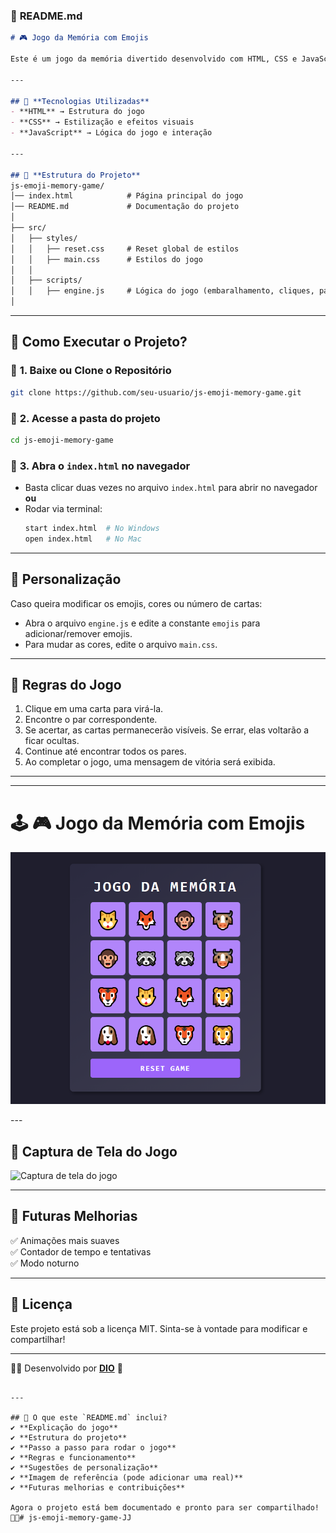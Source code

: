 ### 📄 **README.md**  

```md
# 🎮 Jogo da Memória com Emojis  

Este é um jogo da memória divertido desenvolvido com HTML, CSS e JavaScript, utilizando emojis como cartas. O objetivo é encontrar todos os pares de emojis no menor tempo possível.

---

## 📌 **Tecnologias Utilizadas**
- **HTML** → Estrutura do jogo  
- **CSS** → Estilização e efeitos visuais  
- **JavaScript** → Lógica do jogo e interação  

---

## 📂 **Estrutura do Projeto**  
js-emoji-memory-game/
│── index.html            # Página principal do jogo
│── README.md             # Documentação do projeto
│
├── src/
│   ├── styles/
│   │   ├── reset.css     # Reset global de estilos
│   │   ├── main.css      # Estilos do jogo
│   │
│   ├── scripts/
│   │   ├── engine.js     # Lógica do jogo (embaralhamento, cliques, pares)
│
```
---

## 🚀 **Como Executar o Projeto?**

### 🔹 **1. Baixe ou Clone o Repositório**
```sh
git clone https://github.com/seu-usuario/js-emoji-memory-game.git
```

### 🔹 **2. Acesse a pasta do projeto**
```sh
cd js-emoji-memory-game
```

### 🔹 **3. Abra o `index.html` no navegador**
- Basta clicar duas vezes no arquivo `index.html` para abrir no navegador **ou**  
- Rodar via terminal:  
  ```sh
  start index.html  # No Windows
  open index.html   # No Mac
  ```

---

## 🎨 **Personalização**
Caso queira modificar os emojis, cores ou número de cartas:
- Abra o arquivo `engine.js` e edite a constante `emojis` para adicionar/remover emojis.  
- Para mudar as cores, edite o arquivo `main.css`.  

---

## 🎯 **Regras do Jogo**
1. Clique em uma carta para virá-la.  
2. Encontre o par correspondente.  
3. Se acertar, as cartas permanecerão visíveis. Se errar, elas voltarão a ficar ocultas.  
4. Continue até encontrar todos os pares.  
5. Ao completar o jogo, uma mensagem de vitória será exibida.  

---

---
# 🕹 **🎮 Jogo da Memória com Emojis**

<p align="center">
  <img src="./src/imagem/gamePNG01.png" alt="🎮 Jogo da Memória com Emojis">
</p>
---

## 📸 **Captura de Tela do Jogo**
<img src="https://via.placeholder.com/500x300?text=Captura+de+Tela+do+Jogo" alt="Captura de tela do jogo" width="500">

---

## 📌 **Futuras Melhorias**
✅ Animações mais suaves  
✅ Contador de tempo e tentativas  
✅ Modo noturno  

---

## 📜 **Licença**
Este projeto está sob a licença MIT. Sinta-se à vontade para modificar e compartilhar!  

---

👨‍💻 Desenvolvido por **[DIO](https://github.com/digitalinnovationone/js-emoji-memory-game)** 🚀  
```

---

## 📌 O que este `README.md` inclui?
✔️ **Explicação do jogo**  
✔️ **Estrutura do projeto**  
✔️ **Passo a passo para rodar o jogo**  
✔️ **Regras e funcionamento**  
✔️ **Sugestões de personalização**  
✔️ **Imagem de referência (pode adicionar uma real)**  
✔️ **Futuras melhorias e contribuições**  

Agora o projeto está bem documentado e pronto para ser compartilhado! 🎉🚀# js-emoji-memory-game-JJ
